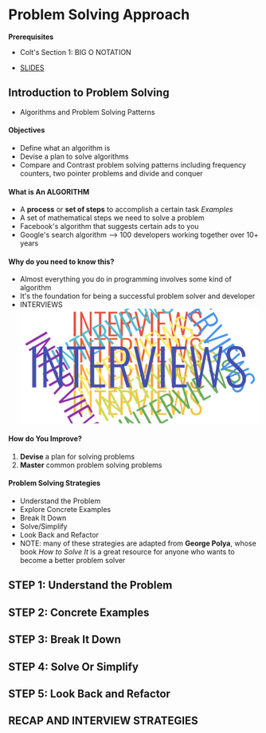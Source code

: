 # Problem Solving Approach
**Prerequisites**
- Colt's Section 1: BIG O NOTATION 
* [SLIDES](https://cs.slides.com/colt_steele/problem-solving-patterns)

## Introduction to Problem Solving
- Algorithms and Problem Solving Patterns
#### Objectives
- Define what an algorithm is
- Devise a plan to solve algorithms
- Compare and Contrast problem solving patterns including frequency counters, two pointer problems and divide and conquer

#### What is An ALGORITHM
- A **process** or **set of steps** to accomplish a certain task
*Examples*
- A set of mathematical steps we need to solve a problem
- Facebook's algorithm that suggests certain ads to you
- Google's search algorithm --> 100 developers working together over 10+ years

#### Why do you need to know this?
- Almost everything you do in programming involves some kind of algorithm
- It's the foundation for being a successful problem solver and developer
- INTERVIEWS
![Picture of Interview slide](assets/intro1.png)
#### How do You Improve?
1. **Devise** a plan for solving problems
2. **Master** common problem solving problems
#### Problem Solving Strategies
- Understand the Problem
- Explore Concrete Examples
- Break It Down
- Solve/Simplify
- Look Back and Refactor
- NOTE: many of these strategies are adapted from **George Polya**, whose book *How to Solve It* is a great resource for anyone who wants to become a better problem solver

## STEP 1: Understand the Problem

## STEP 2: Concrete Examples

## STEP 3: Break It Down

## STEP 4: Solve Or Simplify

## STEP 5: Look Back and Refactor

## RECAP AND INTERVIEW STRATEGIES